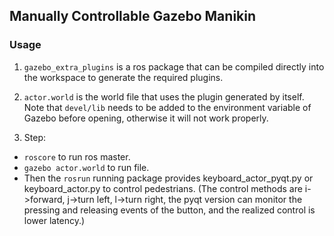 ## **Manually Controllable Gazebo Manikin**

### Usage

1. `gazebo_extra_plugins` is a ros package that can be compiled directly into the workspace to generate the required plugins.

2. `actor.world` is the world file that uses the plugin generated by itself. Note that `devel/lib` needs to be added to the environment variable of Gazebo before opening, otherwise it will not work properly.

3. Step:
  - `roscore` to run ros master.
  - `gazebo actor.world` to run file.
  - Then the `rosrun` running package provides keyboard_actor_pyqt.py or keyboard_actor.py to control pedestrians. (The control methods are i->forward, j->turn left, l->turn right, the pyqt version can monitor the pressing and releasing events of the button, and the realized control is lower latency.)
